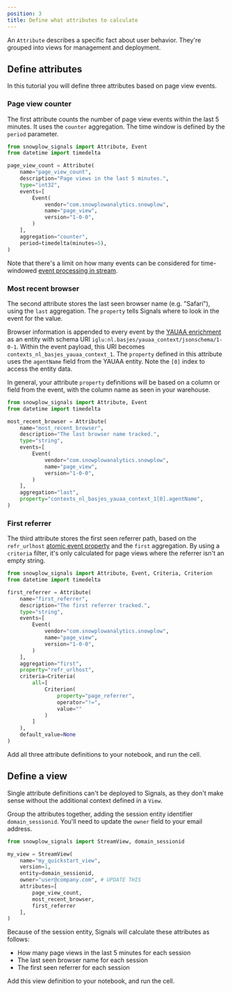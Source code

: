 ```yaml
---
position: 3
title: Define what attributes to calculate
---
```


An `Attribute` describes a specific fact about user behavior. They're grouped into views for management and deployment.

## Define attributes

In this tutorial you will define three attributes based on page view events.

### Page view counter

The first attribute counts the number of page view events within the last 5 minutes. It uses the `counter` aggregation. The time window is defined by the `period` parameter.

```python
from snowplow_signals import Attribute, Event
from datetime import timedelta

page_view_count = Attribute(
    name="page_view_count",
    description="Page views in the last 5 minutes.",
    type="int32",
    events=[
        Event(
            vendor="com.snowplowanalytics.snowplow",
            name="page_view",
            version="1-0-0",
        )
    ],
    aggregation="counter",
    period=timedelta(minutes=5),
)
```

Note that there's a limit on how many events can be considered for time-windowed [event processing in stream](/docs/signals/configuration/stream-calculations).

### Most recent browser

The second attribute stores the last seen browser name (e.g. "Safari"), using the `last` aggregation. The `property` tells Signals where to look in the event for the value.

Browser information is appended to every event by the [YAUAA enrichment](/docs/pipeline/enrichments/available-enrichments/yauaa-enrichment/) as an entity with schema URI `iglu:nl.basjes/yauaa_context/jsonschema/1-0-1`. Within the event payload, this URI becomes `contexts_nl_basjes_yauaa_context_1`. The `property` defined in this attribute uses the `agentName` field from the YAUAA entity. Note the `[0]` index to access the entity data.

In general, your attribute `property` definitions will be based on a column or field from the event, with the column name as seen in your warehouse.

```python
from snowplow_signals import Attribute, Event
from datetime import timedelta

most_recent_browser = Attribute(
    name="most_recent_browser",
    description="The last browser name tracked.",
    type="string",
    events=[
        Event(
            vendor="com.snowplowanalytics.snowplow",
            name="page_view",
            version="1-0-0",
        )
    ],
    aggregation="last",
    property="contexts_nl_basjes_yauaa_context_1[0].agentName",
)
```

### First referrer

The third attribute stores the first seen referrer path, based on the `refr_urlhost` [atomic event property](/docs/fundamentals/canonical-event/#platform-specific-fields) and the `first` aggregation. By using a `criteria` filter, it's only calculated for page views where the referrer isn't an empty string.

```python
from snowplow_signals import Attribute, Event, Criteria, Criterion
from datetime import timedelta

first_referrer = Attribute(
    name="first_referrer",
    description="The first referrer tracked.",
    type="string",
    events=[
        Event(
            vendor="com.snowplowanalytics.snowplow",
            name="page_view",
            version="1-0-0",
        )
    ],
    aggregation="first",
    property="refr_urlhost",
    criteria=Criteria(
        all=[
            Criterion(
                property="page_referrer",
                operator="!=",
                value=""
            )
        ]
    ),
    default_value=None
)
```

Add all three attribute definitions to your notebook, and run the cell.

## Define a view

Single attribute definitions can't be deployed to Signals, as they don't make sense without the additional context defined in a `View`.

Group the attributes together, adding the session entity identifier `domain_sessionid`. You'll need to update the `owner` field to your email address.

```python
from snowplow_signals import StreamView, domain_sessionid

my_view = StreamView(
    name="my_quickstart_view",
    version=1,
    entity=domain_sessionid,
    owner="user@company.com", # UPDATE THIS
    attributes=[
        page_view_count,
        most_recent_browser,
        first_referrer
    ],
)
```

Because of the session entity, Signals will calculate these attributes as follows:
* How many page views in the last 5 minutes for each session
* The last seen browser name for each session
* The first seen referrer for each session

Add this view definition to your notebook, and run the cell.
